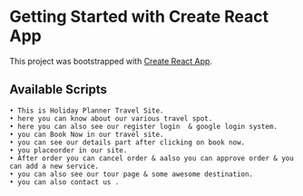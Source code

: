 # Getting Started with Create React App

This project was bootstrapped with [Create React App](https://github.com/facebook/create-react-app).

## Available Scripts

    • This is Holiday Planner Travel Site.
    • here you can know about our various travel spot.
    • here you can also see our register login  & google login system.
    • you can Book Now in our travel site.
    • you can see our details part after clicking on book now.
    • you placeorder in our site.
    • After order you can cancel order & aalso you can approve order & you   can add a new service.
    • you can also see our tour page & some awesome destination.
    • you can also contact us .


